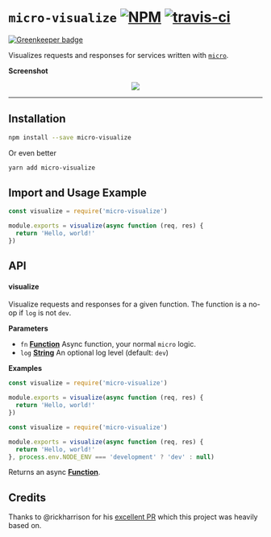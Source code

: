 # `micro-visualize` [![NPM](https://img.shields.io/npm/v/micro-visualize.svg?style=flat)](https://www.npmjs.org/package/micro-visualize) [![travis-ci](https://travis-ci.org/onbjerg/micro-visualize.svg?branch=master)](https://travis-ci.org/onbjerg/micro-visualize)

[![Greenkeeper badge](https://badges.greenkeeper.io/onbjerg/micro-visualize.svg)](https://greenkeeper.io/)

Visualizes requests and responses for services written with [`micro`](https://github.com/zeit/micro).

**Screenshot**

<p align="center">
  <img src="http://i.imgur.com/ZQdhB51.png" />
</p>

---


## Installation

```sh
npm install --save micro-visualize
```

Or even better

```sh
yarn add micro-visualize
```

## Import and Usage Example

```js
const visualize = require('micro-visualize')

module.exports = visualize(async function (req, res) {
  return 'Hello, world!'
})
```

## API

#### visualize

Visualize requests and responses for a given function. The function is a no-op if `log` is not `dev`.

**Parameters**

-   `fn` **[Function](https://developer.mozilla.org/en-US/docs/Web/JavaScript/Reference/Statements/function)** Async function, your normal `micro` logic.
-   `log` **[String](https://developer.mozilla.org/en-US/docs/Web/JavaScript/Reference/Global_Objects/String)** An optional log level (default: `dev`)

**Examples**

```js
const visualize = require('micro-visualize')

module.exports = visualize(async function (req, res) {
  return 'Hello, world!'
})
```

```js
const visualize = require('micro-visualize')

module.exports = visualize(async function (req, res) {
  return 'Hello, world!'
}, process.env.NODE_ENV === 'development' ? 'dev' : null)
```

Returns an async **[Function](https://developer.mozilla.org/en-US/docs/Web/JavaScript/Reference/Statements/function)**.

## Credits

Thanks to @rickharrison for his [excellent PR](https://github.com/zeit/micro/pull/104) which this project was heavily based on.